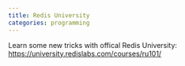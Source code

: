 ```yaml
---
title: Redis University
categories: programming
---
```


Learn some new tricks with offical Redis University:
<https://university.redislabs.com/courses/ru101/>
